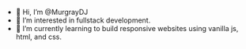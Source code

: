 - 👋 Hi, I’m @MurgrayDJ
- 👀 I’m interested in fullstack development.
- 🌱 I’m currently learning to build responsive websites using vanilla js, html, and css.

<!---
MurgrayDJ/MurgrayDJ is a ✨ special ✨ repository because its `README.md` (this file) appears on your GitHub profile.
You can click the Preview link to take a look at your changes.
--->
